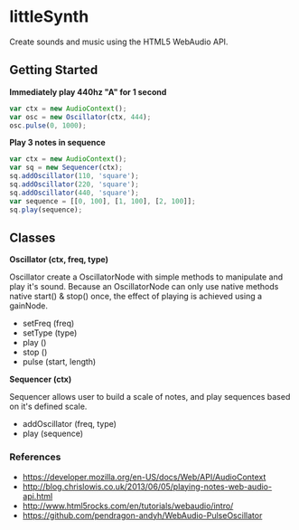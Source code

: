 littleSynth
===============================================================================
Create sounds and music using the HTML5 WebAudio API.


Getting Started
---------------
__Immediately play 440hz "A" for 1 second__

```javascript
var ctx = new AudioContext();
var osc = new Oscillator(ctx, 444);
osc.pulse(0, 1000);
```

__Play 3 notes in sequence__

```javascript
var ctx = new AudioContext();
var sq = new Sequencer(ctx);
sq.addOscillator(110, 'square');
sq.addOscillator(220, 'square');
sq.addOscillator(440, 'square');
var sequence = [[0, 100], [1, 100], [2, 100]];
sq.play(sequence);
```


Classes
-------
__Oscillator (ctx, freq, type)__

Oscillator create a OscillatorNode with simple methods to manipulate and play
it's sound.  Because an OscillatorNode can only use native methods native
start() & stop() once, the effect of playing is achieved using a gainNode.

- setFreq (freq)
- setType (type)
- play ()
- stop ()
- pulse (start, length)


__Sequencer (ctx)__

Sequencer allows user to build a scale of notes, and play sequences based on
it's defined scale.

- addOscillator (freq, type)
- play (sequence)



### References

- https://developer.mozilla.org/en-US/docs/Web/API/AudioContext
- http://blog.chrislowis.co.uk/2013/06/05/playing-notes-web-audio-api.html
- http://www.html5rocks.com/en/tutorials/webaudio/intro/
- https://github.com/pendragon-andyh/WebAudio-PulseOscillator
